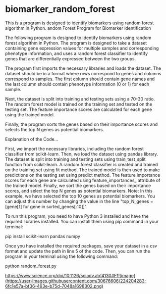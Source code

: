 # biomarker_random_forest
This is a program is designed to identify biomarkers using random forest algorithm in Python.
andom Forest Program for Biomarker Identification

The following program is designed to identify biomarkers using random forest algorithm in Python. The program is designed to take a dataset containing gene expression values for multiple samples and corresponding phenotype information, and uses a random forest classifier to identify genes that are differentially expressed between the two groups.


The program first imports the necessary libraries and loads the dataset. The dataset should be in a format where rows correspond to genes and columns correspond to samples. The first column should contain gene names and the last column should contain phenotype information (0 or 1) for each sample.

Next, the dataset is split into training and testing sets using a 70-30 ratio. The random forest model is trained on the training set and tested on the testing set. The feature importance scores are calculated for each gene using the trained model.

Finally, the program sorts the genes based on their importance scores and selects the top N genes as potential biomarkers.


Explanation of the Code...

First, we import the necessary libraries, including the random forest classifier from scikit-learn.
Then, we load the dataset using pandas library.
The dataset is split into training and testing sets using train_test_split function from scikit-learn.
A random forest classifier is created and trained on the training set using fit method.
The trained model is then used to make predictions on the testing set using predict method.
The feature importance scores for each gene are calculated using feature_importances_ attribute of the trained model.
Finally, we sort the genes based on their importance scores, and select the top N genes as potential biomarkers.
Note: In this example, we have selected the top 10 genes as potential biomarkers. You can adjust this number by changing the value in the line "top_N_genes = [gene[1] for gene in sorted_genes[:10]]".

To run this program, you need to have Python 3 installed and have the required libraries installed. You can install them using pip command in your terminal:

pip install scikit-learn pandas numpy


Once you have installed the required packages, save your dataset in a csv format and update the path in line 5 of the code. Then, you can run the program in your terminal using the following command:

python random_forest.py




https://www.science.org/doi/10.1126/sciadv.abf4130#F1![image](https://user-images.githubusercontent.com/30676606/224204283-6fc1e57a-bf36-493e-b75d-7048a1698302.png)
